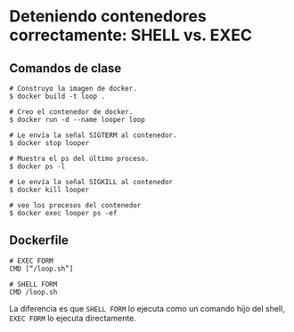 # Deteniendo contenedores correctamente: SHELL vs. EXEC

## Comandos de clase

```console
# Construyo la imagen de docker.
$ docker build -t loop .

# Creo el contenedor de docker.
$ docker run -d --name looper loop

# Le envía la señal SIGTERM al contenedor.
$ docker stop looper

# Muestra el ps del último proceso.
$ docker ps -l

# Le envía la señal SIGKILL al contenedor
$ docker kill looper

# veo los procesos del contenedor
$ docker exec looper ps -ef
```

## Dockerfile

```console
# EXEC FORM
CMD [“/loop.sh”]

# SHELL FORM
CMD /loop.sh
```

La diferencia es que `SHELL FORM` lo ejecuta como un comando hijo del shell, `EXEC FORM` lo ejecuta directamente.
